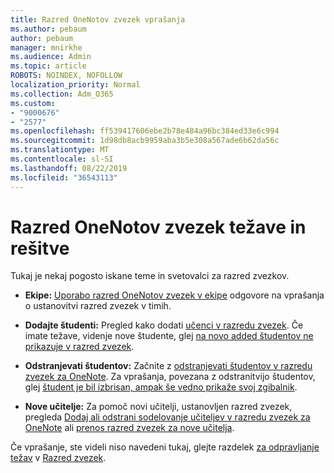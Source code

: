 ```yaml
---
title: Razred OneNotov zvezek vprašanja
ms.author: pebaum
author: pebaum
manager: mnirkhe
ms.audience: Admin
ms.topic: article
ROBOTS: NOINDEX, NOFOLLOW
localization_priority: Normal
ms.collection: Adm_O365
ms.custom:
- "9000676"
- "2577"
ms.openlocfilehash: ff539417606ebe2b78e484a96bc384ed33e6c994
ms.sourcegitcommit: 1d98db8acb9959aba3b5e308a567ade6b62da56c
ms.translationtype: MT
ms.contentlocale: sl-SI
ms.lasthandoff: 08/22/2019
ms.locfileid: "36543113"
---
```

# <a name="onenote-class-notebook-issues-and-resolutions"></a>Razred OneNotov zvezek težave in rešitve

Tukaj je nekaj pogosto iskane teme in svetovalci za razred zvezkov.

- **Ekipe:** [Uporabo razred OneNotov zvezek v ekipe](https://support.office.com/article/bd77f11f-27cd-4d41-bfbd-2b11799f1440) odgovore na vprašanja o ustanovitvi razred zvezek v timih.

- **Dodajte študenti:** Pregled kako dodati [učenci v razredu zvezek](https://support.office.com/article/149882af-506a-4689-9fee-39309b97aae8). Če imate težave, videnje nove študente, glej [na novo added študentov ne prikazuje v razred zvezek](https://support.office.com/article/4da02c45-b435-4af1-921b-51b8ee40e1c9).

- **Odstranjevati študentov:** Začnite z [odstranjevati študentov v razredu zvezek za OneNote](https://support.office.com/article/86dcf019-408f-4de8-8055-eb61f1578c3c). Za vprašanja, povezana z odstranitvijo študentov, glej [študent je bil izbrisan, ampak še vedno prikaže svoj zgibalnik](https://support.office.com/article/0ed81eaa-c14a-436f-bb6f-ce95f130cc71).

- **Nove učitelje:** Za pomoč novi učitelji, ustanovljen razred zvezek, pregleda [Dodaj ali odstrani sodelovanje učiteljev v razredu zvezek za OneNote](https://support.office.com/article/fdcb870b-49a7-4a14-9ea6-d817f88026f8) ali [prenos razred zvezek za nove učitelja](https://support.office.com/article/84ef5d4a-0eec-4d5b-bc22-1317bc3b9027).

Če vprašanje, ste videli niso navedeni tukaj, glejte razdelek [za odpravljanje težav](https://support.office.com/article/class-notebook-ee70aff9-52e8-449f-be6a-7cbc1d65eaea#ID0EAABAAA=Manage&ID0EABAAA=Troubleshoot) v [Razred zvezek](https://support.office.com/article/class-notebook-ee70aff9-52e8-449f-be6a-7cbc1d65eaea). 


